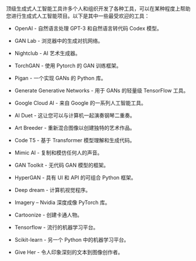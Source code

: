 顶级生成式人工智能工具许多个人和组织开发了各种工具，可以在某种程度上帮助您进行生成式人工智能项目。以下是其中一些最受欢迎的工具：

+   OpenAI - 自然语言处理 GPT-3 和自然语言转代码 Codex 模型。

+   GAN Lab - 浏览器中的生成对抗网络。

+   Nightclub - AI 艺术生成器。

+   TorchGAN - 使用 Pytorch 的 GAN 训练框架。

+   Pigan - 一个实现 GANs 的 Python 库。

+   Generate Generative Networks - 用于 GANs 的轻量级 TensorFlow 工具。

+   Google Cloud AI - 来自 Google 的一系列人工智能工具。

+   AI Duet - 这让您可以与计算机一起演奏钢琴二重奏。

+   Art Breeder - 重新混合图像以创建独特的艺术作品。

+   Code T5 - 基于 Transformer 模型理解和生成代码。

+   Mimic AI - 复制和模仿任何人的声音。

+   GAN Toolkit - 无代码 GAN 模型的框架。

+   HyperGAN - 具有 UI 和 API 的可组合 Python 框架。

+   Deep dream - 计算机视觉程序。

+   Imagery – Nvidia 深度成像 PyTorch 库。

+   Cartoonize - 创建卡通人物。

+   Tensorflow - 流行的机器学习平台。

+   Scikit-learn - 另一个 Python 中的机器学习平台。

+   Give Her - 令人印象深刻的文本到图像创作者。

